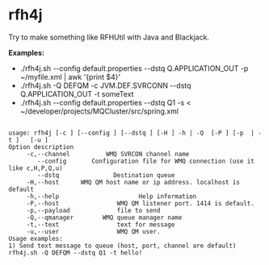 rfh4j
=====
Try to make something like RFHUtil with Java and Blackjack.

__Examples:__

* ./rfh4j.sh --config default.properties --dstq Q.APPLICATION_OUT -p ~/myfile.xml | awk '{print $4}'
* ./rfh4j.sh -Q DEFQM -c JVM.DEF.SVRCONN --dstq Q.APPLICATION_OUT -t someText
* ./rfh4j.sh --config default.properties --dstq Q1 -s < ~/developer/projects/MQCluster/src/spring.xml
<pre><code>
usage: rfh4j [-c <channel>] [--config <config_file>] [--dstq <queue>] [-H <hostname or IP>] -h | -Q <qmanager> [-P <port>] [-p <file> | -t <text>]   [-u <user>]
Option description
     -c,--channel <channel>         WMQ SVRCON channel name
        --config <config_file>      Configuration file for WMQ connection (use it like c,H,P,Q,u)
        --dstq <queue>              Destination queue
     -H,--host <hostname or IP>     WMQ QM host name or ip address. localhost is default
     -h,--help                      Help information
     -P,--host <port>               WMQ QM listener port. 1414 is default.
     -p,--payload <file>            file to send
     -Q,--qmanager <qmanager>       WMQ queue manager name
     -t,--text <text>               text for message
     -u,--user <user>               WMQ QM user.
Usage examples:
1) Send text message to queue (host, port, channel are default)
rfh4j.sh -Q DEFQM --dstq Q1 -t hello!
</code></pre>